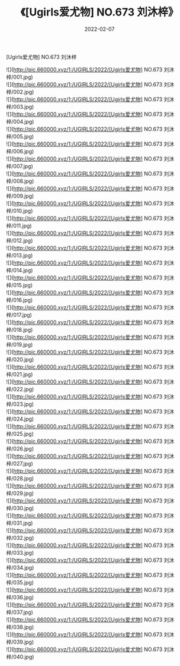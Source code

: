﻿---
layout: post
title:  《[Ugirls爱尤物] NO.673 刘沐梓》
date:   2022-02-07
img: http://pic.660000.xyz/1:/UGIRLS/2022/[Ugirls爱尤物] NO.673 刘沐梓/000.jpg
categories: [美女, 清纯, 唯美]
---

[Ugirls爱尤物] NO.673 刘沐梓

 ![](http://pic.660000.xyz/1:/UGIRLS/2022/[Ugirls爱尤物] NO.673 刘沐梓/001.jpg) <br>![](http://pic.660000.xyz/1:/UGIRLS/2022/[Ugirls爱尤物] NO.673 刘沐梓/002.jpg) <br>![](http://pic.660000.xyz/1:/UGIRLS/2022/[Ugirls爱尤物] NO.673 刘沐梓/003.jpg) <br>![](http://pic.660000.xyz/1:/UGIRLS/2022/[Ugirls爱尤物] NO.673 刘沐梓/004.jpg) <br>![](http://pic.660000.xyz/1:/UGIRLS/2022/[Ugirls爱尤物] NO.673 刘沐梓/005.jpg) <br>![](http://pic.660000.xyz/1:/UGIRLS/2022/[Ugirls爱尤物] NO.673 刘沐梓/006.jpg) <br>![](http://pic.660000.xyz/1:/UGIRLS/2022/[Ugirls爱尤物] NO.673 刘沐梓/007.jpg) <br>![](http://pic.660000.xyz/1:/UGIRLS/2022/[Ugirls爱尤物] NO.673 刘沐梓/008.jpg) <br>![](http://pic.660000.xyz/1:/UGIRLS/2022/[Ugirls爱尤物] NO.673 刘沐梓/009.jpg) <br>![](http://pic.660000.xyz/1:/UGIRLS/2022/[Ugirls爱尤物] NO.673 刘沐梓/010.jpg) <br>![](http://pic.660000.xyz/1:/UGIRLS/2022/[Ugirls爱尤物] NO.673 刘沐梓/011.jpg) <br>![](http://pic.660000.xyz/1:/UGIRLS/2022/[Ugirls爱尤物] NO.673 刘沐梓/012.jpg) <br>![](http://pic.660000.xyz/1:/UGIRLS/2022/[Ugirls爱尤物] NO.673 刘沐梓/013.jpg) <br>![](http://pic.660000.xyz/1:/UGIRLS/2022/[Ugirls爱尤物] NO.673 刘沐梓/014.jpg) <br>![](http://pic.660000.xyz/1:/UGIRLS/2022/[Ugirls爱尤物] NO.673 刘沐梓/015.jpg) <br>![](http://pic.660000.xyz/1:/UGIRLS/2022/[Ugirls爱尤物] NO.673 刘沐梓/016.jpg) <br>![](http://pic.660000.xyz/1:/UGIRLS/2022/[Ugirls爱尤物] NO.673 刘沐梓/017.jpg) <br>![](http://pic.660000.xyz/1:/UGIRLS/2022/[Ugirls爱尤物] NO.673 刘沐梓/018.jpg) <br>![](http://pic.660000.xyz/1:/UGIRLS/2022/[Ugirls爱尤物] NO.673 刘沐梓/019.jpg) <br>![](http://pic.660000.xyz/1:/UGIRLS/2022/[Ugirls爱尤物] NO.673 刘沐梓/020.jpg) <br>![](http://pic.660000.xyz/1:/UGIRLS/2022/[Ugirls爱尤物] NO.673 刘沐梓/021.jpg) <br>![](http://pic.660000.xyz/1:/UGIRLS/2022/[Ugirls爱尤物] NO.673 刘沐梓/022.jpg) <br>![](http://pic.660000.xyz/1:/UGIRLS/2022/[Ugirls爱尤物] NO.673 刘沐梓/023.jpg) <br>![](http://pic.660000.xyz/1:/UGIRLS/2022/[Ugirls爱尤物] NO.673 刘沐梓/024.jpg) <br>![](http://pic.660000.xyz/1:/UGIRLS/2022/[Ugirls爱尤物] NO.673 刘沐梓/025.jpg) <br>![](http://pic.660000.xyz/1:/UGIRLS/2022/[Ugirls爱尤物] NO.673 刘沐梓/026.jpg) <br>![](http://pic.660000.xyz/1:/UGIRLS/2022/[Ugirls爱尤物] NO.673 刘沐梓/027.jpg) <br>![](http://pic.660000.xyz/1:/UGIRLS/2022/[Ugirls爱尤物] NO.673 刘沐梓/028.jpg) <br>![](http://pic.660000.xyz/1:/UGIRLS/2022/[Ugirls爱尤物] NO.673 刘沐梓/029.jpg) <br>![](http://pic.660000.xyz/1:/UGIRLS/2022/[Ugirls爱尤物] NO.673 刘沐梓/030.jpg) <br>![](http://pic.660000.xyz/1:/UGIRLS/2022/[Ugirls爱尤物] NO.673 刘沐梓/031.jpg) <br>![](http://pic.660000.xyz/1:/UGIRLS/2022/[Ugirls爱尤物] NO.673 刘沐梓/032.jpg) <br>![](http://pic.660000.xyz/1:/UGIRLS/2022/[Ugirls爱尤物] NO.673 刘沐梓/033.jpg) <br>![](http://pic.660000.xyz/1:/UGIRLS/2022/[Ugirls爱尤物] NO.673 刘沐梓/034.jpg) <br>![](http://pic.660000.xyz/1:/UGIRLS/2022/[Ugirls爱尤物] NO.673 刘沐梓/035.jpg) <br>![](http://pic.660000.xyz/1:/UGIRLS/2022/[Ugirls爱尤物] NO.673 刘沐梓/036.jpg) <br>![](http://pic.660000.xyz/1:/UGIRLS/2022/[Ugirls爱尤物] NO.673 刘沐梓/037.jpg) <br>![](http://pic.660000.xyz/1:/UGIRLS/2022/[Ugirls爱尤物] NO.673 刘沐梓/038.jpg) <br>![](http://pic.660000.xyz/1:/UGIRLS/2022/[Ugirls爱尤物] NO.673 刘沐梓/039.jpg) <br>![](http://pic.660000.xyz/1:/UGIRLS/2022/[Ugirls爱尤物] NO.673 刘沐梓/040.jpg) <br>